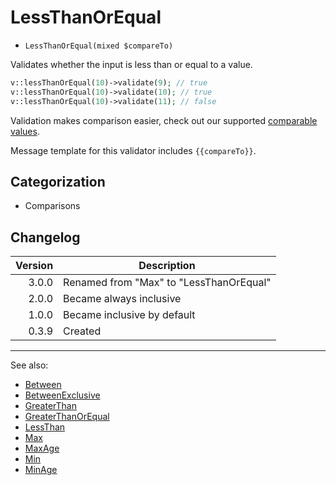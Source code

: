 # LessThanOrEqual

- `LessThanOrEqual(mixed $compareTo)`

Validates whether the input is less than or equal to a value.

```php
v::lessThanOrEqual(10)->validate(9); // true
v::lessThanOrEqual(10)->validate(10); // true
v::lessThanOrEqual(10)->validate(11); // false
```

Validation makes comparison easier, check out our supported
[comparable values](../07-comparable-values.md).

Message template for this validator includes `{{compareTo}}`.

## Categorization

- Comparisons

## Changelog

| Version | Description                             |
|--------:|-----------------------------------------|
|   3.0.0 | Renamed from "Max" to "LessThanOrEqual" |
|   2.0.0 | Became always inclusive                 |
|   1.0.0 | Became inclusive by default             |
|   0.3.9 | Created                                 |

***
See also:

- [Between](Between.md)
- [BetweenExclusive](BetweenExclusive.md)
- [GreaterThan](GreaterThan.md)
- [GreaterThanOrEqual](GreaterThanOrEqual.md)
- [LessThan](LessThan.md)
- [Max](Max.md)
- [MaxAge](MaxAge.md)
- [Min](Min.md)
- [MinAge](MinAge.md)
